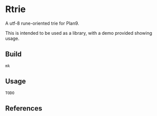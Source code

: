 # Rtrie

A utf-8 rune-oriented trie for Plan9. 

This is intended to be used as a library, with a demo provided showing usage. 

## Build

	mk

## Usage

	TODO

## References

